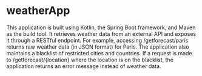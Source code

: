 # weatherApp
This application is built using Kotlin, the Spring Boot framework, and Maven as the build tool. It retrieves weather data from an external API and exposes it through a RESTful endpoint.
For example, accessing /getforecast/paris returns raw weather data (in JSON format) for Paris.
The application also maintains a blacklist of restricted cities and countries. If a request is made to /getforecast/{location} where the location is on the blacklist, the application returns an error message instead of weather data.
